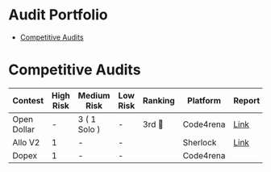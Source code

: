 # Audit Portfolio
- [Competitive Audits](#competitive-audits)

# Competitive Audits
|    Contest    |   High Risk   |   Medium Risk    |    Low Risk   |   Ranking     |   Platform    |    Report     |
| ------------- | ------------- |  -------------   | ------------- | ------------- | ------------- | ------------- |
|  Open Dollar  |       -       |  3 ( 1 Solo )    | -             |     3rd 🥉    |   Code4rena  |  [Link](https://code4rena.com/contests/2023-10-open-dollar#top)             |
|   Allo V2     |       1       |  -               | -             |               |   Sherlock    | [Link](https://github.com/sherlock-audit/2023-09-Gitcoin-judging/issues/237)|
|    Dopex      |       1       |  -               | -             |               |   Code4rena   |               |
